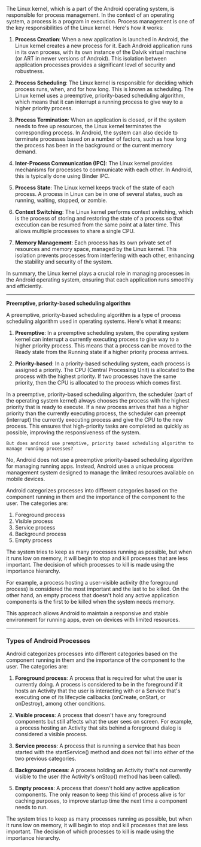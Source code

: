
The Linux kernel, which is a part of the Android operating system, is responsible for process management. In the context of an operating system, a process is a program in execution. Process management is one of the key responsibilities of the Linux kernel. Here's how it works:

1. **Process Creation**: When a new application is launched in Android, the Linux kernel creates a new process for it. Each Android application runs in its own process, with its own instance of the Dalvik virtual machine (or ART in newer versions of Android). This isolation between application processes provides a significant level of security and robustness.

2. **Process Scheduling**: The Linux kernel is responsible for deciding which process runs, when, and for how long. This is known as scheduling. The Linux kernel uses a preemptive, priority-based scheduling algorithm, which means that it can interrupt a running process to give way to a higher priority process.

3. **Process Termination**: When an application is closed, or if the system needs to free up resources, the Linux kernel terminates the corresponding process. In Android, the system can also decide to terminate processes based on a number of factors, such as how long the process has been in the background or the current memory demand.

4. **Inter-Process Communication (IPC)**: The Linux kernel provides mechanisms for processes to communicate with each other. In Android, this is typically done using Binder IPC.

5. **Process State**: The Linux kernel keeps track of the state of each process. A process in Linux can be in one of several states, such as running, waiting, stopped, or zombie.

6. **Context Switching**: The Linux kernel performs context switching, which is the process of storing and restoring the state of a process so that execution can be resumed from the same point at a later time. This allows multiple processes to share a single CPU.

7. **Memory Management**: Each process has its own private set of resources and memory space, managed by the Linux kernel. This isolation prevents processes from interfering with each other, enhancing the stability and security of the system.

In summary, the Linux kernel plays a crucial role in managing processes in the Android operating system, ensuring that each application runs smoothly and efficiently.

----
**Preemptive, priority-based scheduling algorithm**

A preemptive, priority-based scheduling algorithm is a type of process scheduling algorithm used in operating systems. Here's what it means:

1. **Preemptive**: In a preemptive scheduling system, the operating system kernel can interrupt a currently executing process to give way to a higher priority process. This means that a process can be moved to the Ready state from the Running state if a higher priority process arrives.

2. **Priority-based**: In a priority-based scheduling system, each process is assigned a priority. The CPU (Central Processing Unit) is allocated to the process with the highest priority. If two processes have the same priority, then the CPU is allocated to the process which comes first.

In a preemptive, priority-based scheduling algorithm, the scheduler (part of the operating system kernel) always chooses the process with the highest priority that is ready to execute. If a new process arrives that has a higher priority than the currently executing process, the scheduler can preempt (interrupt) the currently executing process and give the CPU to the new process. This ensures that high-priority tasks are completed as quickly as possible, improving the responsiveness of the system.

```
But does android use premptive, priority based scheduling algorithm to manage running processes?
```

No, Android does not use a preemptive priority-based scheduling algorithm for managing running apps. Instead, Android uses a unique process management system designed to manage the limited resources available on mobile devices.

Android categorizes processes into different categories based on the component running in them and the importance of the component to the user. The categories are:

1. Foreground process
2. Visible process
3. Service process
4. Background process
5. Empty process

The system tries to keep as many processes running as possible, but when it runs low on memory, it will begin to stop and kill processes that are less important. The decision of which processes to kill is made using the importance hierarchy.

For example, a process hosting a user-visible activity (the foreground process) is considered the most important and the last to be killed. On the other hand, an empty process that doesn't hold any active application components is the first to be killed when the system needs memory.

This approach allows Android to maintain a responsive and stable environment for running apps, even on devices with limited resources.


----
### Types of Android Processes

Android categorizes processes into different categories based on the component running in them and the importance of the component to the user. The categories are:

1. **Foreground process**: A process that is required for what the user is currently doing. A process is considered to be in the foreground if it hosts an Activity that the user is interacting with or a Service that's executing one of its lifecycle callbacks (onCreate, onStart, or onDestroy), among other conditions.

2. **Visible process**: A process that doesn't have any foreground components but still affects what the user sees on screen. For example, a process hosting an Activity that sits behind a foreground dialog is considered a visible process.

3. **Service process**: A process that is running a service that has been started with the startService() method and does not fall into either of the two previous categories.

4. **Background process**: A process holding an Activity that's not currently visible to the user (the Activity's onStop() method has been called).

5. **Empty process**: A process that doesn't hold any active application components. The only reason to keep this kind of process alive is for caching purposes, to improve startup time the next time a component needs to run.

The system tries to keep as many processes running as possible, but when it runs low on memory, it will begin to stop and kill processes that are less important. The decision of which processes to kill is made using the importance hierarchy.